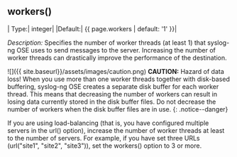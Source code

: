 ## workers()

|  Type:|      integer|
|Default:| {{ page.workers | default: '1' }}|

*Description:* Specifies the number of worker threads (at least 1) that
syslog-ng OSE uses to send messages to the server. Increasing the number
of worker threads can drastically improve the performance of the
destination.

![]({{ site.baseurl}}/assets/images/caution.png) **CAUTION:**
Hazard of data loss! When you use more than one worker threads together with disk-based buffering, syslog-ng OSE creates a separate disk buffer for each worker thread. This means that decreasing the number of workers can result in losing data currently stored in the disk buffer files. Do not decrease the number of workers when the disk buffer files are in use.
{: .notice--danger}

If you are using load-balancing (that is, you have configured multiple
servers in the url() option), increase the number of worker threads at
least to the number of servers. For example, if you have set three URLs
(url("site1", "site2", "site3")), set the workers() option to 3 or
more.
